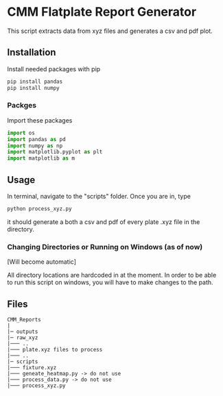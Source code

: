 # CMM Flatplate Report Generator

This script extracts data from xyz files and generates a csv and pdf plot.

## Installation

Install needed packages with pip

```bash
pip install pandas
pip install numpy 
```

### Packges
Import these packages 
```python
import os
import pandas as pd
import numpy as np
import matplotlib.pyplot as plt
import matplotlib as m
```

## Usage

In terminal, navigate to the "scripts" folder. Once you are in, type
```bash
python process_xyz.py
```
it should generate a both a csv and pdf of every plate .xyz file in the directory.

### Changing Directories or Running on Windows (as of now)
[Will become automatic]

All directory locations are hardcoded in at the moment. In order to be able to run this script on windows, you will have to make changes to the path.

## Files
```
CMM_Reports
|
|─ outputs
|─ raw_xyz
|─── ..
|─── plate.xyz files to process
|─── .. 
|─ scripts
|─── fixture.xyz
|─── geneate_heatmap.py -> do not use
|─── process_data.py -> do not use
|─── process_xyz.py
```



